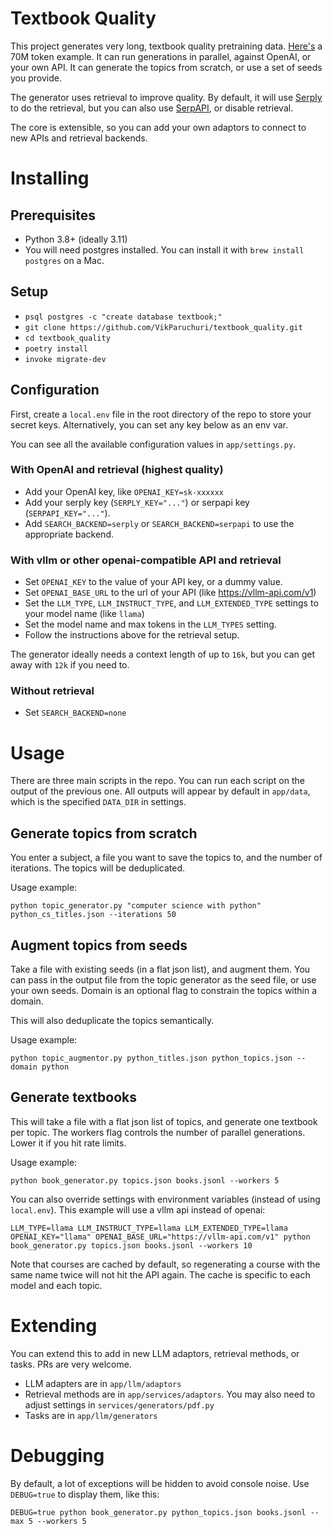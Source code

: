 # Textbook Quality

This project generates very long, textbook quality pretraining data.  [Here's](https://huggingface.co/datasets/vikp/textbook_quality_programming) a 70M token example.  It can run generations in parallel, against OpenAI, or your own API.  It can generate the topics from scratch, or use a set of seeds you provide.

The generator uses retrieval to improve quality.  By default, it will use [Serply](https://serply.io) to do the retrieval, but you can also use [SerpAPI](https://serpapi.com), or disable retrieval.

The core is extensible, so you can add your own adaptors to connect to new APIs and retrieval backends.

# Installing

## Prerequisites

- Python 3.8+ (ideally 3.11)
- You will need postgres installed. You can install it with `brew install postgres` on a Mac.

## Setup

- `psql postgres -c "create database textbook;"`
- `git clone https://github.com/VikParuchuri/textbook_quality.git`
- `cd textbook_quality`
- `poetry install`
- `invoke migrate-dev`

## Configuration

First, create a `local.env` file in the root directory of the repo to store your secret keys.  Alternatively, you can set any key below as an env var.

You can see all the available configuration values in `app/settings.py`.

### With OpenAI and retrieval (highest quality)

- Add your OpenAI key, like `OPENAI_KEY=sk-xxxxxx`
- Add your serply key (`SERPLY_KEY="..."`) or serpapi key (`SERPAPI_KEY="..."`).
- Add `SEARCH_BACKEND=serply` or `SEARCH_BACKEND=serpapi` to use the appropriate backend.

### With vllm or other openai-compatible API and retrieval

- Set `OPENAI_KEY` to the value of your API key, or a dummy value.
- Set `OPENAI_BASE_URL` to the url of your API (like https://vllm-api.com/v1)
- Set the `LLM_TYPE`, `LLM_INSTRUCT_TYPE`, and `LLM_EXTENDED_TYPE` settings to your model name (like `llama`)
- Set the model name and max tokens in the `LLM_TYPES` setting.
- Follow the instructions above for the retrieval setup.

The generator ideally needs a context length of up to `16k`, but you can get away with `12k` if you need to.

### Without retrieval

- Set `SEARCH_BACKEND=none`

# Usage

There are three main scripts in the repo.  You can run each script on the output of the previous one.  All outputs will appear by default in `app/data`, which is the specified `DATA_DIR` in settings.

## Generate topics from scratch

You enter a subject, a file you want to save the topics to, and the number of iterations.  The topics will be deduplicated.

Usage example:

`python topic_generator.py "computer science with python" python_cs_titles.json --iterations 50`

## Augment topics from seeds

Take a file with existing seeds (in a flat json list), and augment them.  You can pass in the output file from the topic generator as the seed file, or use your own seeds.  Domain is an optional flag to constrain the topics within a domain.

This will also deduplicate the topics semantically.

Usage example:

`python topic_augmentor.py python_titles.json python_topics.json --domain python`

## Generate textbooks

This will take a file with a flat json list of topics, and generate one textbook per topic.  The workers flag controls the number of parallel generations.  Lower it if you hit rate limits.

Usage example:

`python book_generator.py topics.json books.jsonl --workers 5`

You can also override settings with environment variables (instead of using `local.env`).  This example will use a vllm api instead of openai:

`LLM_TYPE=llama LLM_INSTRUCT_TYPE=llama LLM_EXTENDED_TYPE=llama OPENAI_KEY="llama" OPENAI_BASE_URL="https://vllm-api.com/v1" python book_generator.py topics.json books.jsonl --workers 10`

Note that courses are cached by default, so regenerating a course with the same name twice will not hit the API again.  The cache is specific to each model and each topic.

# Extending

You can extend this to add in new LLM adaptors, retrieval methods, or tasks.  PRs are very welcome.

- LLM adapters are in `app/llm/adaptors`
- Retrieval methods are in `app/services/adaptors`.  You may also need to adjust settings in `services/generators/pdf.py`
- Tasks are in `app/llm/generators`

# Debugging

By default, a lot of exceptions will be hidden to avoid console noise.  Use `DEBUG=true` to display them, like this:

`DEBUG=true python book_generator.py python_topics.json books.jsonl --max 5 --workers 5`